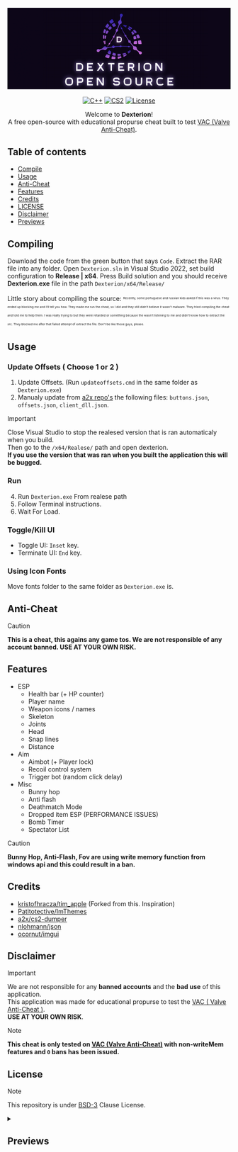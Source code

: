 <div align="center">
  
![DexterionBanner](assets/dexterion_banner.jpg)
  
[![C++](https://img.shields.io/badge/language-C%2B%2B-%23f34b7d.svg?style=plastic)](https://en.wikipedia.org/wiki/C%2B%2B)
[![CS2](https://img.shields.io/badge/game-CS2-yellow.svg?style=plastic)](https://store.steampowered.com/app/730) 
[![License](https://img.shields.io/badge/License-BDSv3-green.svg?style=plastic)](https://github.com/Skwrr/Dexterion/blob/master/LICENSE)

Welcome to **Dexterion**!\
A free open-source with educational propurse cheat built to test [VAC (Valve Anti-Cheat)](https://help.steampowered.com/faqs/view/571A-97DA-70E9-FF74).

</div>

## Table of contents 
- [Compile](#Compiling)
- [Usage](#Usage)
- [Anti-Cheat](#Anti-Cheat)
- [Features](#Features)
- [Credits](#Credits)
- [LICENSE](#License)
- [Disclaimer](#Disclaimer)
- [Previews](#Previews)

## Compiling
Download the code from the green button that says `Code`.
Extract the RAR file into any folder.
Open `Dexterion.sln` in Visual Studio 2022, set build configuration to **Release | x64**.
Press Build solution and you should receive **Dexterion.exe** file in the path `Dexterion/x64/Release/`

</sub></sup>Little story about compiling the source:</sup></sub>
<sup><sub><sup><sub>Recently, some portuguese and russian kids asked if this was a virus. They ended up blocking me and I'll tell you how. They made me run the cheat, so I did and they still didn't believe it wasn't malware. They tried compiling the cheat and told me to help them. I was really trying to but they were retarded or something because the wasn't listening to me and didn't know how to extract the src. They blocked me after that failed attempt of extract the file. Don't be like those guys, please.</sub></sup></sub></sup>

## Usage
### Update Offsets ( Choose 1 or 2 )
1. Update Offsets. (Run `updateoffsets.cmd` in the same folder as `Dexterion.exe`)
2. Manualy update from [a2x repo's](https://github.com/a2x/cs2-dumper/blob/main/output) the following files: `buttons.json`, `offsets.json`, `client_dll.json`.

> [!IMPORTANT]
   > Close Visual Studio to stop the realesed version that is ran automaticaly when you build.\
   > Then go to the `/x64/Realese/` path and open dexterion.\
   > **If you use the version that was ran when you built the application this will be bugged.**
### Run
4. Run `Dexterion.exe` From realese path
5. Follow Terminal instructions.
6. Wait For Load.

### Toggle/Kill UI
- Toggle UI: `Inset` key.
- Terminate UI: `End` key.

### Using Icon Fonts
Move fonts folder to the same folder as `Dexterion.exe` is.

## Anti-Cheat
> [!CAUTION]
> **This is a cheat, this agains any game tos. We are not responsible of any account banned. USE AT YOUR OWN RISK.**

## Features
- ESP
  - Health bar (+ HP counter)
  - Player name
  - Weapon icons / names
  - Skeleton
  - Joints
  - Head
  - Snap lines
  - Distance
- Aim
  - Aimbot (+ Player lock)
  - Recoil control system
  - Trigger bot (random click delay)
- Misc
  - Bunny hop
  - Anti flash
  - Deathmatch Mode
  - Dropped item ESP (PERFORMANCE ISSUES)
  - Bomb Timer
  - Spectator List

> [!CAUTION]
> **Bunny Hop, Anti-Flash, Fov are using write memory function from windows api and this could result in a ban.**

## Credits
- [kristofhracza/tim_apple](https://github.com/kristofhracza/tim_apple) (Forked from this. Inspiration)
- [Patitotective/ImThemes](https://github.com/Patitotective/ImThemes)
- [a2x/cs2-dumper](https://github.com/a2x/cs2-dumper)
- [nlohmann/json](https://github.com/nlohmann/json)
- [ocornut/imgui](https://github.com/ocornut/imgui)

## Disclaimer
> [!IMPORTANT]
> We are not responsible for any **banned accounts** and the **bad use** of this application.\
> This application was made for educational propurse to test the [VAC ( Valve Anti-Cheat )](https://help.steampowered.com/faqs/view/571A-97DA-70E9-FF74).\
> **USE AT YOUR OWN RISK**.

> [!NOTE]
> **This cheat is only tested on [VAC (Valve Anti-Cheat)](https://help.steampowered.com/faqs/view/571A-97DA-70E9-FF74) with non-writeMem features and `0` bans has been issued.**

## License
> [!NOTE]
> This repository is under [BSD-3](https://github.com/Skwrr/Dexterion/blob/master/LICENSE) Clause License.

<details>
  <summary>
    <h2>Previews</h2>
  </summary>


![Preview](assets/screenshots/preview1.png)
![Preview](assets/screenshots/preview2.png)
![Preview](assets/screenshots/preview3.png)
![Preview](assets/screenshots/preview4.png)
![Preview](assets/screenshots/preview5.png)

</details>
